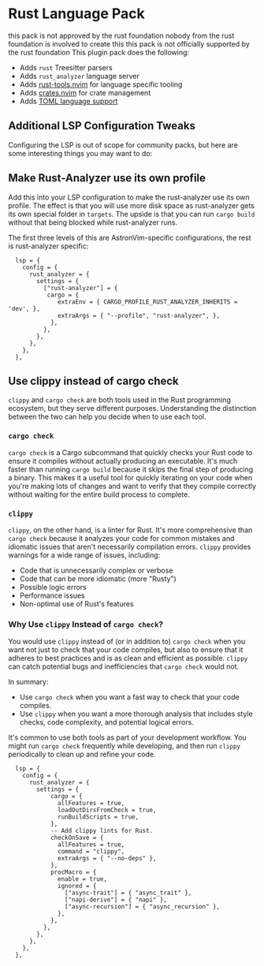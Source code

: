 # Rust Language Pack
this pack is not approved by the rust foundation
nobody from the rust foundation is involved to create this
this pack is not officially supported by the rust foundation
This plugin pack does the following:

- Adds `rust` Treesitter parsers
- Adds `rust_analyzer` language server
- Adds [rust-tools.nvim](https://github.com/simrat39/rust-tools.nvim) for language specific tooling
- Adds [crates.nvim](https://github.com/Saecki/crates.nvim) for crate management
- Adds [TOML language support](../toml)

## Additional LSP Configuration Tweaks

Configuring the LSP is out of scope for community packs, but here are some interesting things you
may want to do:

## Make Rust-Analyzer use its own profile

Add this into your LSP configuration to make the rust-analyzer use its own profile. The effect is
that you will use more disk space as rust-analyzer gets its own special folder in `targets`. The
upside is that you can run `cargo build` without that being blocked while rust-analyzer runs.

The first three levels of this are AstronVim-specific configurations, the rest is rust-analyzer specific:

```
  lsp = {
    config = {
      rust_analyzer = {
        settings = {
          ["rust-analyzer"] = {
           cargo = {
              extraEnv = { CARGO_PROFILE_RUST_ANALYZER_INHERITS = 'dev', },
              extraArgs = { "--profile", "rust-analyzer", },
            },
          },
        },
      },
    },
  },
```

## Use clippy instead of cargo check

`clippy` and `cargo check` are both tools used in the Rust programming ecosystem, but they serve different purposes. Understanding the distinction between the two can help you decide when to use each tool.

### `cargo check`

`cargo check` is a Cargo subcommand that quickly checks your Rust code to ensure it compiles without actually producing an executable. It's much faster than running `cargo build` because it skips the final step of producing a binary. This makes it a useful tool for quickly iterating on your code when you're making lots of changes and want to verify that they compile correctly without waiting for the entire build process to complete.

### `clippy`

`clippy`, on the other hand, is a linter for Rust. It's more comprehensive than `cargo check` because it analyzes your code for common mistakes and idiomatic issues that aren't necessarily compilation errors. `clippy` provides warnings for a wide range of issues, including:

- Code that is unnecessarily complex or verbose
- Code that can be more idiomatic (more "Rusty")
- Possible logic errors
- Performance issues
- Non-optimal use of Rust's features

### Why Use `clippy` Instead of `cargo check`?

You would use `clippy` instead of (or in addition to) `cargo check` when you want not just to check that your code compiles, but also to ensure that it adheres to best practices and is as clean and efficient as possible. `clippy` can catch potential bugs and inefficiencies that `cargo check` would not.

In summary:

- Use `cargo check` when you want a fast way to check that your code compiles.
- Use `clippy` when you want a more thorough analysis that includes style checks, code complexity, and potential logical errors.

It's common to use both tools as part of your development workflow. You might run `cargo check` frequently while developing, and then run `clippy` periodically to clean up and refine your code.
```
  lsp = {
    config = {
      rust_analyzer = {
        settings = {
            cargo = {
              allFeatures = true,
              loadOutDirsFromCheck = true,
              runBuildScripts = true,
            },
            -- Add clippy lints for Rust.
            checkOnSave = {
              allFeatures = true,
              command = "clippy",
              extraArgs = { "--no-deps" },
            },
            procMacro = {
              enable = true,
              ignored = {
                ["async-trait"] = { "async_trait" },
                ["napi-derive"] = { "napi" },
                ["async-recursion"] = { "async_recursion" },
              },
            },
          },
        },
      },
    },
  },
```
